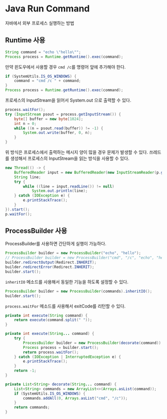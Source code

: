 # Java Run Command

자바에서 외부 프로세스 실행하는 방법

## Runtime 사용

```java
String command = "echo \"hello\"";
Process process = Runtime.getRuntime().exec(command);
```

만약 윈도우에서 사용할 경우 `cmd /c`를 명령어 앞에 추가해야 한다.

```java
if (SystemUtils.IS_OS_WINDOWS) {
    command = "cmd /c " + command;
}
Process process = Runtime.getRuntime().exec(command);
```

프로세스의 InputStream을 읽어서 System.out 으로 출력할 수 있다.

```java
process.waitFor();
try (InputStream psout = process.getInputStream()) {
    byte[] buffer = new byte[1024];
    int n = 0;
    while ((n = psout.read(buffer)) != -1) {
        System.out.write(buffer, 0, n);
    }
}
```

위 방식은 프로세스에서 출력하는 메시지 양이 많을 경우 문제가 발생할 수 있다. 쓰레드를 생성해서 프로세스의 InputStream을 읽는 방식을 사용할 수 있다.

```java
new Thread(() -> {
    BufferedReader input = new BufferedReader(new InputStreamReader(p.getInputStream()));
    String line;
    try {
        while ((line = input.readLine()) != null)
            System.out.println(line);
    } catch (IOException e) {
        e.printStackTrace();
    }
}).start();
p.waitFor();
```

## ProcessBuilder 사용

ProcessBuilder를 사용하면 간단하게 실행이 가능하다.

```java
ProcessBuilder builder = new ProcessBuilder("echo", "hello");
// ProcessBuilder builder = new ProcessBuilder("cmd", "/c", "echo", "hello"); // Windows
builder.redirectOutput(Redirect.INHERIT);
builder.redirectError(Redirect.INHERIT);
builder.start();
```

`inheritIO` 메소드를 사용해서 동일한 기능을 하도록 설정할 수 있다.

```java
ProcessBuilder builder = new ProcessBuilder(commands).inheritIO();
builder.start();
```

`process.waitFor` 메소드를 사용해서 exitCode를 리턴할 수 있다.

```java
private int execute(String command) {
    return execute(command.split(" "));
}

private int execute(String... command) {
    try {
        ProcessBuilder builder = new ProcessBuilder(decorate(command)).inheritIO();
        Process process = builder.start();
        return process.waitFor();
    } catch (IOException | InterruptedException e) {
        e.printStackTrace();
    }
    return -1;
}

private List<String> decorate(String... command) {
    List<String> commands = new ArrayList<>(Arrays.asList(command));
    if (SystemUtils.IS_OS_WINDOWS) {
        commands.addAll(0, Arrays.asList("cmd", "/c"));
    }
    return commands;
}
```
